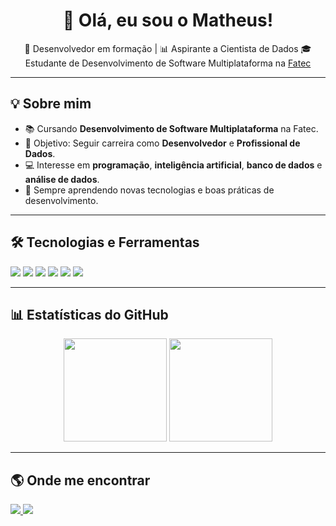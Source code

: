 <!-- Banner ou título -->
<h1 align="center">👋 Olá, eu sou o Matheus!</h1>
<p align="center">
  🚀 Desenvolvedor em formação | 📊 Aspirante a Cientista de Dados  
  🎓 Estudante de Desenvolvimento de Software Multiplataforma na <a href="https://www.fatec.sp.gov.br/">Fatec</a>  
</p>

---

## 💡 Sobre mim
- 📚 Cursando **Desenvolvimento de Software Multiplataforma** na Fatec.
- 🎯 Objetivo: Seguir carreira como **Desenvolvedor** e **Profissional de Dados**.
- 💻 Interesse em **programação**, **inteligência artificial**, **banco de dados** e **análise de dados**.
- 🌱 Sempre aprendendo novas tecnologias e boas práticas de desenvolvimento.

---

## 🛠️ Tecnologias e Ferramentas
<p>
  <img src="https://img.shields.io/badge/Java-ED8B00?style=for-the-badge&logo=openjdk&logoColor=white"/>
  <img src="https://img.shields.io/badge/JavaScript-F7DF1E?style=for-the-badge&logo=javascript&logoColor=black"/>
  <img src="https://img.shields.io/badge/TypeScript-007ACC?style=for-the-badge&logo=typescript&logoColor=white"/>
  <img src="https://img.shields.io/badge/Node.js-43853D?style=for-the-badge&logo=node.js&logoColor=white"/>
  <img src="https://img.shields.io/badge/Python-3776AB?style=for-the-badge&logo=python&logoColor=white"/>
  <img src="https://img.shields.io/badge/MySQL-4479A1?style=for-the-badge&logo=mysql&logoColor=white"/>
</p>

---

## 📊 Estatísticas do GitHub
<p align="center">
  <img src="https://github-readme-stats.vercel.app/api?username=SEU-USUARIO&show_icons=true&theme=radical" height="165">
  <img src="https://github-readme-stats.vercel.app/api/top-langs/?username=SEU-USUARIO&layout=compact&theme=radical" height="165">
</p>

---

## 🌎 Onde me encontrar
<p>
  <a href="https://www.linkedin.com/in/porciunculamatheus/">
    <img src="https://img.shields.io/badge/LinkedIn-0077B5?style=for-the-badge&logo=linkedin&logoColor=white"/>
  </a>
  <a href="mailto:seuemail@gmail.com">
    <img src="https://img.shields.io/badge/Gmail-D14836?style=for-the-badge&logo=gmail&logoColor=white"/>
  </a>
</p>
